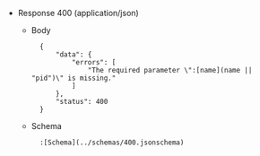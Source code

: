 + Response 400 (application/json)

    + Body

            {
                "data": {
                    "errors": [
                        "The required parameter \":[name](name || "pid")\" is missing."
                    ]
                },
                "status": 400
            }

    + Schema

            :[Schema](../schemas/400.jsonschema)
